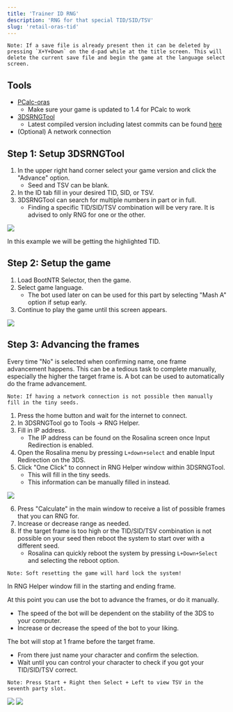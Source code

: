 ```yaml
---
title: 'Trainer ID RNG'
description: 'RNG for that special TID/SID/TSV'
slug: 'retail-oras-tid'
---
```


```
Note: If a save file is already present then it can be deleted by pressing `X+Y+Down` on the d-pad while at the title screen. This will delete the current save file and begin the game at the language select screen.
```

## Tools

- [PCalc-oras](https://pokemonrng.com/downloads/pcalc/pcalc-oras.zip)
  - Make sure your game is updated to 1.4 for PCalc to work
- [3DSRNGTool](https://github.com/wwwwwwzx/3DSRNGTool/releases)
  - Latest compiled version including latest commits can be found [here](https://ci.appveyor.com/project/wwwwwwzx/3dsrngtool/build/artifacts)
- (Optional) A network connection

## Step 1: Setup 3DSRNGTool

1. In the upper right hand corner select your game version and click the "Advance" option.
   - Seed and TSV can be blank.
2. In the ID tab fill in your desired TID, SID, or TSV.
3. 3DSRNGTool can search for multiple numbers in part or in full.
   - Finding a specific TID/SID/TSV combination will be very rare. It is advised to only RNG for one or the other.

![](https://i.imgur.com/ZchDZmq.png)

In this example we will be getting the highlighted TID.

## Step 2: Setup the game

1. Load BootNTR Selector, then the game.
2. Select game language.
   - The bot used later on can be used for this part by selecting "Mash A" option if setup early.
3. Continue to play the game until this screen appears.

![](https://i.imgur.com/FTlLDkp.png)

## Step 3: Advancing the frames

Every time "No" is selected when confirming name, one frame advancement happens. This can be a tedious task to complete manually, especially the higher the target frame is. A bot can be used to automatically do the frame advancement.

```
Note: If having a network connection is not possible then manually fill in the tiny seeds.
```

1. Press the home button and wait for the internet to connect.
2. In 3DSRNGTool go to Tools -> RNG Helper.
3. Fill in IP address.
   - The IP address can be found on the Rosalina screen once Input Redirection is enabled.
4. Open the Rosalina menu by pressing `L+down+select` and enable Input Redirection on the 3DS.
5. Click "One Click" to connect in RNG Helper window within 3DSRNGTool.
   - This will fill in the tiny seeds.
   - This information can be manually filled in instead.

![](https://i.imgur.com/q3iJXsU.png)

6. Press "Calculate" in the main window to receive a list of possible frames that you can RNG for.
7. Increase or decrease range as needed.
8. If the target frame is too high or the TID/SID/TSV combination is not possible on your seed then reboot the system to start over with a different seed.
   - Rosalina can quickly reboot the system by pressing `L+Down+Select` and selecting the reboot option.

```
Note: Soft resetting the game will hard lock the system!
```

In RNG Helper window fill in the starting and ending frame.

At this point you can use the bot to advance the frames, or do it manually.

- The speed of the bot will be dependent on the stability of the 3DS to your computer.
- Increase or decrease the speed of the bot to your liking.

The bot will stop at 1 frame before the target frame.

- From there just name your character and confirm the selection.
- Wait until you can control your character to check if you got your TID/SID/TSV correct.

```
Note: Press Start + Right then Select + Left to view TSV in the seventh party slot.
```

![](https://i.imgur.com/ZDdZ4VN.png)
![](https://i.imgur.com/fBzZhqg.png)
